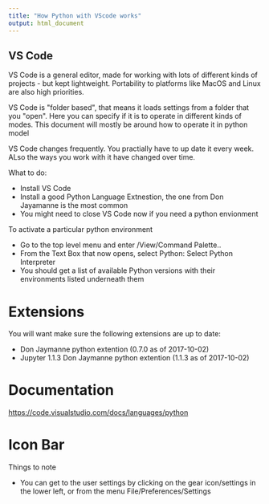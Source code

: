 ```yaml
---
title: "How Python with VScode works"
output: html_document
---
```


## VS Code
VS Code is a general editor, made for working with lots of different kinds of projects - but kept lightweight. Portability to platforms like MacOS and Linux are also high priorities.


VS Code is "folder based", that means it loads settings from a folder that you "open". Here you can specify if it is to operate in different kinds of modes. This document will mostly be around how to operate it in python model

VS Code changes frequently. You practially have to up date it every week. ALso the ways you work with it have changed over time.

What to do:
- Install VS Code
- Install a  good Python Language Extnestion, the one from Don Jayamanne is the most common
- You might need to close VS Code now if you need a python envionment

To activate a particular python environment
- Go to the top level menu and enter /View/Command Palette..
- From the Text Box that now opens, select Python: Select Python Interpreter
- You should get a list of available Python versions with their environments listed underneath them

# Extensions
You will want make sure the following extensions are up to date:
 - Don Jaymanne python extention (0.7.0 as of 2017-10-02)
 - Jupyter 1.1.3 Don Jaymanne python extention (1.1.3 as of 2017-10-02)
 
# Documentation
https://code.visualstudio.com/docs/languages/python

 # Icon Bar
 

 Things to note
 - You can get to the user settings by clicking on the gear icon/settings in the lower left, or from the menu File/Preferences/Settings





